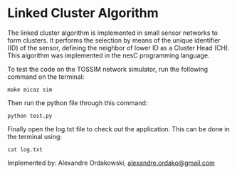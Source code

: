 # Linked Cluster Algorithm

The linked cluster algorithm is implemented in small sensor networks to form clusters. It performs the selection by means of the unique identifier (ID) of the sensor, defining the neighbor of lower ID as a Cluster Head (CH).
This algorithm was implemented in the nesC programming language.

To test the code on the TOSSIM network simulator, run the following command on the terminal:

    make micaz sim

Then run the python file through this command:

    python test.py

Finally open the log.txt file to check out the application. This can be done in the terminal using:

    cat log.txt

Implemented by: Alexandre Ordakowski, alexandre.ordako@gmail.com
